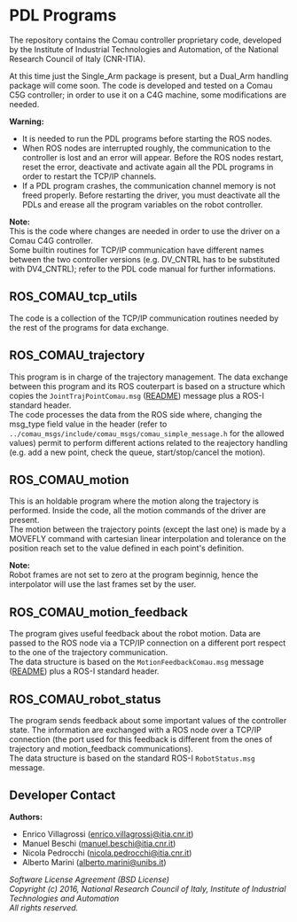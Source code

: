 # PDL Programs

The repository contains the Comau controller proprietary code, 
developed by the Institute of Industrial Technologies and Automation, of the National Research Council of Italy (CNR-ITIA).  

At this time just the Single_Arm package is present, but a Dual_Arm handling package will come soon. The code is developed and tested on a Comau C5G controller; in order to use it
on a C4G machine, some modifications are needed.  

**Warning:**  
- It is needed to run the PDL programs before starting the ROS nodes.  
- When ROS nodes are interrupted roughly, the communication to the controller is lost and an error will appear. Before the ROS nodes restart, reset the error, deactivate and activate 
  again all the PDL programs in order to restart the TCP/IP channels.  
- If a PDL program crashes, the communication channel memory is not freed properly. Before restarting the driver, you must deactivate all the PDLs and erease all the program variables
  on the robot controller.  
  
**Note:**  
This is the code where changes are needed in order to use the driver on a Comau C4G controller.  
Some builtin routines for TCP/IP communication have different names between the two controller versions (e.g. DV_CNTRL has to be substituted with DV4_CNTRL); refer to the PDL code manual 
for further informations.  

## ROS_COMAU_tcp_utils

The code is a collection of the TCP/IP communication routines needed by the rest of the programs for data exchange.  

## ROS_COMAU_trajectory

This program is in charge of the trajectory management. The data exchange between this program and its ROS couterpart is based on a structure which copies the `JointTrajPointComau.msg` 
([README](../comau_msgs/README.md)) message plus a ROS-I standard header.  
The code processes the data from the ROS side where, changing the msg_type field value in the header (refer to `../comau_msgs/include/comau_msgs/comau_simple_message.h` for the allowed values) permit to perform
different actions related to the reajectory handling (e.g. add a new point, check the queue, start/stop/cancel the motion).  

## ROS_COMAU_motion

This is an holdable program where the motion along the trajectory is performed. Inside the code, all the motion commands of the driver are present.  
The motion between the trajectory points (except the last one) is made by a MOVEFLY command with cartesian linear interpolation and tolerance on the position reach set to the value defined in each point's definition.  

**Note:**  
Robot frames are not set to zero at the program beginnig, hence the interpolator will use the last frames set by the user.  

## ROS_COMAU_motion_feedback

The program gives useful feedback about the robot motion. Data are passed to the ROS node via a TCP/IP connection on a different port respect to the one of the trajectory communication.  
The data structure is based on the `MotionFeedbackComau.msg` message ([README](../comau_msgs/README.md)) plus a ROS-I standard header.  

## ROS_COMAU_robot_status

The program sends feedback about some important values of the controller state. The information are exchanged with a ROS node over a TCP/IP connection (the port used for this feedback is different from the ones of trajectory and motion_feedback communications).  
The data structure is based on the standard ROS-I `RobotStatus.msg` message.  


## Developer Contact

**Authors:**   
- Enrico Villagrossi (enrico.villagrossi@itia.cnr.it)  
- Manuel Beschi (manuel.beschi@itia.cnr.it)  
- Nicola Pedrocchi (nicola.pedrocchi@itia.cnr.it)  
- Alberto Marini (alberto.marini@unibs.it)  
 
_Software License Agreement (BSD License)_  
_Copyright (c) 2016, National Research Council of Italy, Institute of Industrial Technologies and Automation_  
_All rights reserved._  
